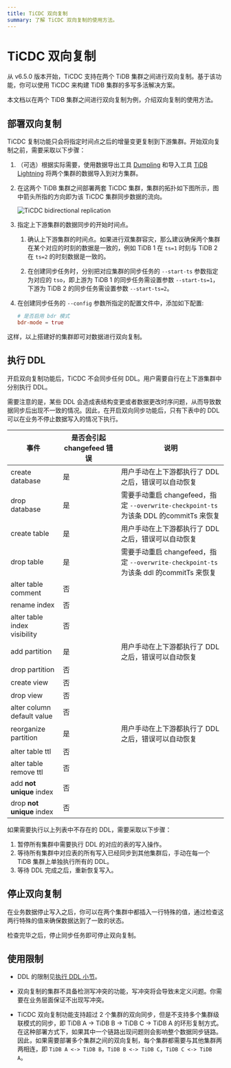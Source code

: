 ```yaml
---
title: TiCDC 双向复制
summary: 了解 TiCDC 双向复制的使用方法。
---
```


# TiCDC 双向复制

从 v6.5.0 版本开始，TiCDC 支持在两个 TiDB 集群之间进行双向复制。基于该功能，你可以使用 TiCDC 来构建 TiDB 集群的多写多活解决方案。

本文档以在两个 TiDB 集群之间进行双向复制为例，介绍双向复制的使用方法。

## 部署双向复制

TiCDC 复制功能只会将指定时间点之后的增量变更复制到下游集群。开始双向复制之前，需要采取以下步骤：

1. （可选）根据实际需要，使用数据导出工具 [Dumpling](/dumpling-overview.md) 和导入工具 [TiDB Lightning](/tidb-lightning/tidb-lightning-overview.md) 将两个集群的数据导入到对方集群。

2. 在这两个 TiDB 集群之间部署两套 TiCDC 集群，集群的拓扑如下图所示，图中箭头所指的方向即为该 TiCDC 集群同步数据的流向。

    ![TiCDC bidirectional replication](https://docs-download.pingcap.com/media/images/docs-cn/ticdc/ticdc-bidirectional-replication.png)

3. 指定上下游集群的数据同步的开始时间点。

    1. 确认上下游集群的时间点。如果进行双集群容灾，那么建议确保两个集群在某个对应的时刻的数据是一致的，例如 TiDB 1 在 `ts=1` 时刻与 TiDB 2 在 `ts=2` 的时刻数据是一致的。

    2. 在创建同步任务时，分别把对应集群的同步任务的 `--start-ts` 参数指定为对应的 `tso`，即上游为 TiDB 1 的同步任务需设置参数 `--start-ts=1`，下游为 TiDB 2 的同步任务需设置参数 `--start-ts=2`。

4. 在创建同步任务的 `--config` 参数所指定的配置文件中，添加如下配置:

    ```toml
    # 是否启用 bdr 模式
    bdr-mode = true
    ```

这样，以上搭建好的集群即可对数据进行双向复制。

## 执行 DDL

开启双向复制功能后，TiCDC 不会同步任何 DDL。用户需要自行在上下游集群中分别执行 DDL。

需要注意的是，某些 DDL 会造成表结构变更或者数据更改时序问题，从而导致数据同步后出现不一致的情况。因此，在开启双向同步功能后，只有下表中的 DDL 可以在业务不停止数据写入的情况下执行。

| 事件                        | 是否会引起 changefeed 错误 | 说明    |
| ---------------------------- | ------ |--------------------------|
| create database              | 是     | 用户手动在上下游都执行了 DDL 之后，错误可以自动恢复|
| drop database                | 是     | 需要手动重启 changefeed，指定 `--overwrite-checkpoint-ts` 为该条 DDL 的commitTs 来恢复         |
| create table                 | 是   | 用户手动在上下游都执行了 DDL 之后，错误可以自动恢复       |
| drop table                   | 是   | 需要手动重启 changefeed，指定 `--overwrite-checkpoint-ts` 为该条 ddl 的commitTs 来恢复        |
| alter table comment          | 否   |    |
| rename index                 | 否   |    |
| alter table index visibility | 否   |    |
| add partition                | 是   | 用户手动在上下游都执行了 DDL 之后，错误可以自动恢复    |
| drop partition               | 否   |    |
| create view                  | 否   |    |
| drop view                    | 否   |    |
| alter column default value   | 否  |    |
| reorganize partition         | 是   | 用户手动在上下游都执行了 DDL 之后，错误可以自动恢复    |
| alter table ttl              | 否   |    |
| alter table remove ttl       | 否   |    |
| add **not unique** index     | 否   |    |
| drop **not unique** index    | 否   |    |

如果需要执行以上列表中不存在的 DDL，需要采取以下步骤：

1. 暂停所有集群中需要执行 DDL 的对应的表的写入操作。
2. 等待所有集群中对应表的所有写入已经同步到其他集群后，手动在每一个 TiDB 集群上单独执行所有的 DDL。
3. 等待 DDL 完成之后，重新恢复写入。

## 停止双向复制

在业务数据停止写入之后，你可以在两个集群中都插入一行特殊的值，通过检查这两行特殊的值来确保数据达到了一致的状态。

检查完毕之后，停止同步任务即可停止双向复制。

## 使用限制

- DDL 的限制见[执行 DDL 小节](#执行-ddl)。

- 双向复制的集群不具备检测写冲突的功能，写冲突将会导致未定义问题。你需要在业务层面保证不出现写冲突。

- TiCDC 双向复制功能支持超过 2 个集群的双向同步，但是不支持多个集群级联模式的同步，即 TiDB A -> TiDB B ->  TiDB C -> TiDB A 的环形复制方式。在这种部署方式下，如果其中一个链路出现问题则会影响整个数据同步链路。因此，如果需要部署多个集群之间的双向复制，每个集群都需要与其他集群两两相连，即 `TiDB A <-> TiDB B`，`TiDB B <-> TiDB C`，`TiDB C <-> TiDB A`。
